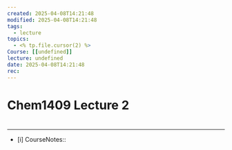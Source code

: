```yaml
---
created: 2025-04-08T14:21:48
modified: 2025-04-08T14:21:48
tags:
  - lecture
topics:
  - <% tp.file.cursor(2) %>
Course: [[undefined]]
lecture: undefined
date: 2025-04-08T14:21:48
rec:
---
```


# Chem1409 Lecture 2

# 


---
- [i] CourseNotes:: 